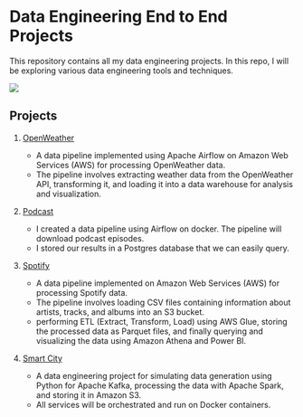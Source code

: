 # Data Engineering End to End Projects

This repository contains all my data engineering projects. In this repo, I will be exploring various data engineering tools and techniques.

![](thumbnail.jpg)

## Projects

1. [OpenWeather](/OpenWeather/)
   - A data pipeline implemented using Apache Airflow on Amazon Web Services (AWS) for processing OpenWeather data. 
   - The pipeline involves extracting weather data from the OpenWeather API, transforming it, and loading it into a data warehouse for analysis and visualization.

2. [Podcast](/Podcast/)
   - I created a data pipeline using Airflow on docker. The pipeline will download podcast episodes. 
   - I stored our results in a Postgres database that we can easily query.

3. [Spotify](/Spotify/)
   - A data  pipeline implemented on Amazon Web Services (AWS) for processing Spotify data. 
   - The pipeline involves loading CSV files containing information about artists, tracks, and albums into an S3 bucket.
   - performing ETL (Extract, Transform, Load) using AWS Glue, storing the processed data as Parquet files, and finally querying and visualizing the data using Amazon Athena and Power BI.

4. [Smart City](/Smart-City/)
   - A data engineering project for simulating data generation using Python for Apache Kafka, processing the data with Apache Spark, and storing it in Amazon S3. 
   - All services will be orchestrated and run on Docker containers.


